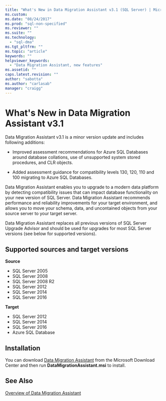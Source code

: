 ```yaml
---
title: "What's New in Data Migration Assistant v3.1 (SQL Server) | Microsoft Docs"
ms.custom: 
ms.date: "08/24/2017"
ms.prod: "sql-non-specified"
ms.reviewer: ""
ms.suite: ""
ms.technology: 
  - "sql-dma"
ms.tgt_pltfrm: ""
ms.topic: "article"
keywords: ""
helpviewer_keywords: 
  - "Data Migration Assistant, new features"
ms.assetid: ""
caps.latest.revision: ""
author: "sabotta"
ms.author: "carlasab"
manager: "craigg"
---
```


# What's New in Data Migration Assistant v3.1

Data Migration Assistant v3.1 is a minor version update and includes following additions:

- Improved assessment recommendations for Azure SQL Databases around database collations, use of unsupported system stored procedures, and CLR objects.

- Added assessment guidance for compatibility levels 130, 120, 110 and 100 migrating to Azure SQL Databases.

Data Migration Assistant enables you to upgrade to a modern data platform by detecting compatibility issues that can impact database functionality on your new version of SQL Server. Data Migration Assistant recommends performance and reliability improvements for your target environment, and allows you to move your schema, data, and uncontained objects from your source server to your target server.

Data Migration Assistant replaces all previous versions of SQL Server Upgrade Advisor and should be used for upgrades for most SQL Server versions (see below for supported versions).

## Supported sources and target versions

**Source**
- SQL Server 2005
- SQL Server 2008
- SQL Server 2008 R2
- SQL Server 2012 
- SQL Server 2014
- SQL Server 2016

**Target**
- SQL Server 2012
- SQL Server 2014
- SQL Server 2016
- Azure SQL Database

## Installation

You can download [Data Migration Assistant](https://www.microsoft.com/download/details.aspx?id=53595) from the Microsoft Download Center and then run **DataMigrationAssistant.msi** to install.

## See Also

[Overview of Data Migration Assistant](../dma/dma-overview.md)
